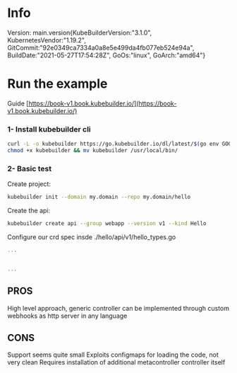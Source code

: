 # Info 
Version: main.version{KubeBuilderVersion:"3.1.0", KubernetesVendor:"1.19.2", GitCommit:"92e0349ca7334a0a8e5e499da4fb077eb524e94a", BuildDate:"2021-05-27T17:54:28Z", GoOs:"linux", GoArch:"amd64"}

# Run the example

Guide [https://book-v1.book.kubebuilder.io/](https://book-v1.book.kubebuilder.io/)

### 1- Install kubebuilder cli

```bash
curl -L -o kubebuilder https://go.kubebuilder.io/dl/latest/$(go env GOOS)/$(go env GOARCH)
chmod +x kubebuilder && mv kubebuilder /usr/local/bin/
```

### 2- Basic test

Create project:
```bash
kubebuilder init --domain my.domain --repo my.domain/hello
```

Create the api:
```bash
kubebuilder create api --group webapp --version v1 --kind Hello
```

Configure our crd spec insde ./hello/api/v1/hello_types.go
```go
...


...
```



## PROS

High level approach, generic controller can be implemented through custom webhooks as http server in any language


## CONS

Support seems quite small
Exploits configmaps for loading the code, not very clean
Requires installation of additional metacontroller controller itself


